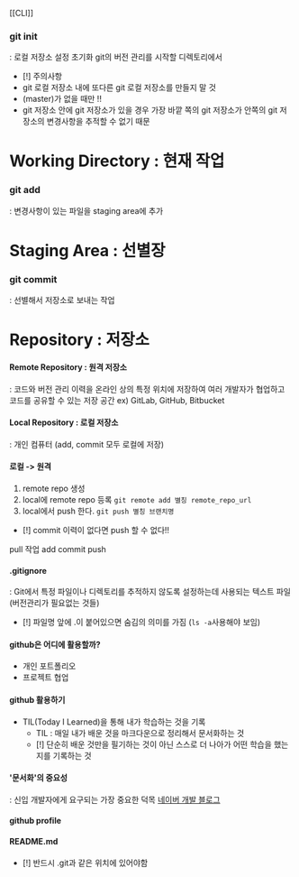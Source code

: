 [[CLI]]
### git init
: 로컬 저장소 설정 초기화
git의 버전 관리를 시작할 디렉토리에서 
- [!] 주의사항
- git 로컬 저장소 내에 또다른 git 로컬 저장소를 만들지 말 것
- (master)가 없을 때만 !!
- git 저장소 안에 git 저장소가 있을 경우 가장 바깥 쪽의 git 저장소가 안쪽의 git 저장소의 변경사항을 추적할 수 없기 때문
# __Working Directory : 현재 작업__
### git add
: 변경사항이 있는 파일을 staging area에 추가
# __Staging Area : 선별장__
### git commit
: 선별해서 저장소로 보내는 작업
# __Repository : 저장소__
#### Remote Repository : 원격 저장소
: 코드와 버전 관리 이력을 온라인 상의 특정 위치에 저장하여 여러 개발자가 협업하고 코드를 공유할 수 있는 저장 공간
ex) GitLab, GitHub, Bitbucket
#### Local Repository : 로컬 저장소
: 개인 컴퓨터 (add, commit 모두 로컬에 저장)
#### 로컬 -> 원격
1. remote repo 생성
2. local에 remote repo 등록 `git remote add 별칭 remote_repo_url`
3. local에서 push 한다. `git push 별칭 브랜치명`
- [!] commit 이력이 없다면 push 할 수 없다!!

pull 작업 add commit push

#### .gitignore
: Git에서 특정 파일이나 디렉토리를 추적하지 않도록 설정하는데 사용되는 텍스트 파일
(버전관리가 필요없는 것들)
- [!] 파일명 앞에 .이 붙어있으면 숨김의 의미를 가짐 (`ls -a`사용해야 보임)

#### github은 어디에 활용할까?
- 개인 포트폴리오
- 프로젝트 협업

#### github 활용하기
- TIL(Today I Learned)을 통해 내가 학습하는 것을 기록
	- TIL : 매일 내가 배운 것을 마크다운으로 정리해서 문서화하는 것
	- [!] 단순히 배운 것만을 필기하는 것이 아닌 스스로 더 나아가 어떤 학습을 했는지를 기록하는 것

#### '문서화'의 중요성
: 신입 개발자에게 요구되는 가장 중요한 덕목
[네이버 개발 블로그](https://d2.naver.com/news/3435170)

#### github profile

#### README.md
- [!] 반드시 .git과 같은 위치에 있어야함
